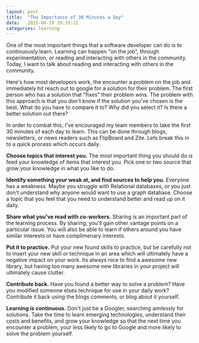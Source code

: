 ```yaml
---
layout: post
title:  "The Importance of 30 Minutes a Day"
date:   2015-04-19 19:35:12
categories: learning
---
```


One of the most important things that a software developer can do is to continuously
learn. Learning can happen "on the job", through experimentation, or reading and
interacting with others in the community. Today, I want to talk about reading and
interacting with others in the community.

Here's how most developers work, the encounter a problem on the job and immediately
hit reach out to google for a solution for their problem. The first person who
has a solution that "fixes" their problem wins. The problem with this approach is
that you don't know if the solution you've chosen is the best. What do you have
to compare it to? Why did you select it? Is there a better solution out there?

In order to combat this, I've encouraged my team members to take the first 30
minutes of each day to learn. This can be done through blogs, newsletters, or news
readers such as FlipBoard and Zite. Lets break this in to a quick process which
occurs daily.

**Choose topics that interest you.** The most important thing you should do is feed
your knowledge of items that interest you. Pick one or two source that grow your
knowledge in what you like to do.

**Identify something your weak at, and find sources to help you.** Everyone has a
weakness. Maybe you struggle with Relational databases, or you just don't understand
why anyone would want to use a graph database. Choose a topic that you feel that you
need to understand better and read up on it daily.

**Share what you've read with co-workers.** Sharing is an important part of the learning
process. By sharing, you'll gain other vantage points on a particular issue. You will
 also be able to learn if others around you have similar interests or have complimenary
 interests.

 **Put it to practice.** Put your new found skills to practice, but be carefully not to
insert your new skill or technique in an area which will ultimately have a negative
impact on your work. Its always nice to find a awesome new library, but having too
many awesome new libraries in your project will ultimately cause clutter.

**Contribute back.** Have you found a better way to solve a problem? Have you modified
someone elses technique for use in your daily work? Contribute it back using the
blogs comments, or blog about it yourself.

**Learning is continuous.** Don't just be a Googler, searching aimlessly for solutions.
Take the time to learn emerging technologies, understand their costs and benefits, and
grow your knowledge so that the next time you encounter a problem, your less likely to
go to Google and more likely to solve the problem yourself.
